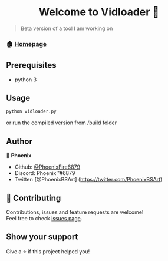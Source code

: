 <h1 align="center">Welcome to Vidloader 👋</h1>

> Beta version of a tool I am working on

### 🏠 [Homepage](https://github.com/PhoenixFire6879/YouTube-downloader/blob/master/README.md)

## Prerequisites

- python 3



## Usage

```sh
python vidloader.py
```
or run the compiled version from /build folder

## Author

👤 **Phoenix**

* Github: [@PhoenixFire6879](https://github.com/PhoenixFire6879)
* Discord: Phoenix™#6879
* Twitter: [@PhoenixBSArt] (https://twitter.com/PhoenixBSArt)

## 🤝 Contributing

Contributions, issues and feature requests are welcome!<br />Feel free to check [issues page](https://github.com/PhoenixFire6879/YouTube-downloader/issues).

## Show your support

Give a ⭐️ if this project helped you!
